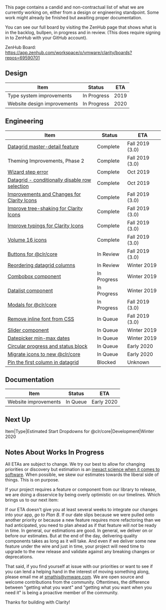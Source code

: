 This page contains a candid and non-contractual list of what we are currently working on, either from a design or engineering standpoint. Some work might already be finished but awaiting proper documentation.

You can see our full board by visiting the ZenHub page that shows what is in the backlog, bullpen, in progress and in review. (This does require signing in to ZenHub with your GitHub account).

ZenHub Board: https://app.zenhub.com/workspace/o/vmware/clarity/boards?repos=69590701

## Design
Item|Status|ETA
----|----|----
Type system improvements|In Progress|2019
Website design improvements|In Progress|2020

## Engineering
Item|Status|ETA
----|----|----
[Datagrid master-detail feature](https://github.com/vmware/clarity/issues/2005)|Complete|Fall 2019 (3.0)
Theming Improvements, Phase 2|Complete|Fall 2019 (3.0)
[Wizard step error](https://github.com/vmware/clarity/issues/2203)|Complete|Oct 2019
[Datagrid - conditionally disable row selection](https://github.com/vmware/clarity/issues/1018)|Complete|Oct 2019
[Improvements and Changes for Clarity Icons](https://github.com/vmware/clarity/issues/2052)|Complete|Fall 2019 (3.0)
[Improve tree-shaking for Clarity Icons](https://github.com/vmware/clarity/issues/2599)|Complete|Fall 2019 (3.0)
[Improve typings for Clarity Icons](https://github.com/vmware/clarity/issues/3337)|Complete|Fall 2019 (3.0)
[Volume 16 icons](https://github.com/vmware/clarity/issues/3688)|Complete|Fall 2019 (3.0)
[Buttons for @clr/core](https://github.com/vmware/clarity/issues/4014)|In Review|Fall 2019 (3.0)
[Reordering datagrid columns](https://github.com/vmware/clarity/issues/1771)|In Review|Winter 2019
[Combobox component](https://github.com/vmware/clarity/issues/248)|In Progress|Winter 2019
[Datalist component](https://github.com/vmware/clarity/issues/3813)|In Progress|Winter 2019
[Modals for @clr/core](https://github.com/vmware/clarity/issues/3953)|In Progress|Fall 2019 (3.0)
[Remove inline font from CSS](https://github.com/vmware/clarity/issues/3269)|In Queue|Fall 2019 (3.0)
[Slider component](https://github.com/vmware/clarity/issues/112)|In Queue|Winter 2019
[Datepicker min-max dates](https://github.com/vmware/clarity/issues/1984)|In Queue|Winter 2019
[Circular progress and status block](https://github.com/vmware/clarity/issues/2245)|In Queue|Early 2020
[Migrate icons to new @clr/core](https://github.com/vmware/clarity/issues/3905)|In Queue|Early 2020
[Pin the first column in datagrid](https://github.com/vmware/clarity/issues/1586)|Blocked|Unknown

## Documentation
Item|Status|ETA
----|----|----
Website improvements|In Queue|Early 2020

## Next Up
Item|Type|Estimated Start
Dropdowns for @clr/core|Development|Winter 2020

## Notes About Works In Progress

All ETAs are subject to change. We try our best to allow for changing priorities or discovery but estimation is an [inexact science when it comes to software](https://techcrunch.com/2016/04/30/estimate-thrice-develop-once/). When possible, we skew our estimates towards the liberal side of things. This is on purpose.

If your project requires a feature or component from our library to release, we are doing a disservice by being overly optimistic on our timelines. Which brings us to our next item:

If our ETA doesn't give you at least several weeks to integrate our changes into your app, _go to Plan B_. If our date slips because we were pulled onto another priority or because a new feature requires more refactoring than we had anticipated, you need to plan ahead as if that feature will _not_ be ready in time. In general, our estimations are good. In general, we deliver on or before our estimates. But at the end of the day, delivering quality components takes as long as it will take. And even if we deliver some new feature under the wire and just in time, your project will need time to upgrade to the new release and validate against any breaking changes or deprecations.

That said, if you find yourself at issue with our priorities or want to see if you can lend a helping hand in the interest of moving something along, please email me at [smathis@vmware.com](mailto:smathis@vmware.coml). We are open source and welcome contributions from the community. Oftentimes, the difference between "getting what you want" and "getting what you want when you need it" is being a proactive member of the community.

Thanks for building with Clarity!
